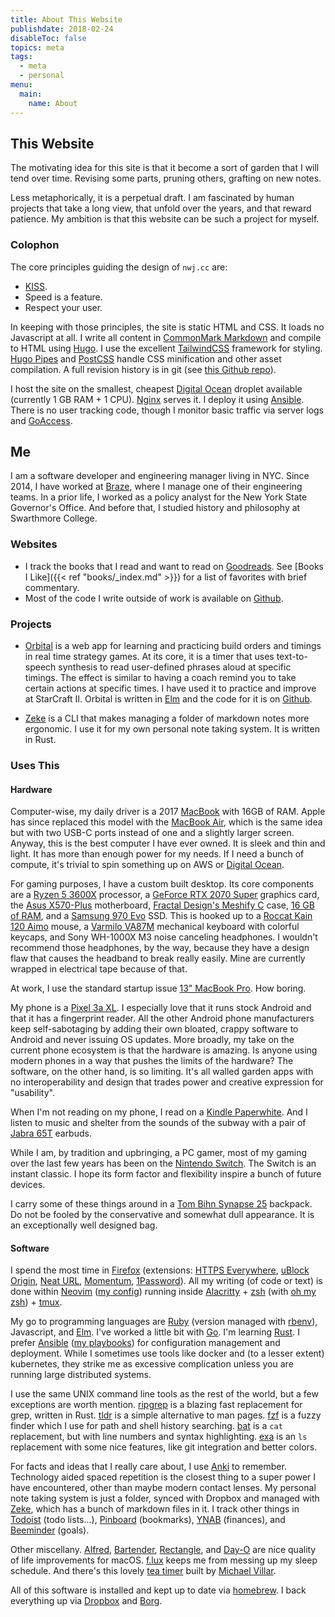 ```yaml
---
title: About This Website
publishdate: 2018-02-24
disableToc: false
topics: meta
tags:
  - meta
  - personal
menu:
  main:
    name: About
---
```


## This Website

The motivating idea for this site is that it become a sort of garden that I will tend over time. Revising some parts, pruning others, grafting on new notes.

Less metaphorically, it is a perpetual draft. I am fascinated by human projects that take a long view, that unfold over the years, and that reward patience. My ambition is that this website can be such a project for myself.

### Colophon

The core principles guiding the design of `nwj.cc` are:

- [KISS](https://en.wikipedia.org/wiki/KISS_principle).
- Speed is a feature.
- Respect your user.

In keeping with those principles, the site is static HTML and CSS. It loads no Javascript at all. I write all content in [CommonMark Markdown](https://commonmark.org/) and compile to HTML using [Hugo](https://gohugo.io/). I use the excellent [TailwindCSS](https://tailwindcss.com/) framework for styling. [Hugo Pipes](https://gohugo.io/hugo-pipes/) and [PostCSS](https://postcss.org/) handle CSS minification and other asset compilation. A full revision history is in git (see [this Github repo](https://github.com/nwj/nwj.cc)).

I host the site on the smallest, cheapest [Digital Ocean](https://m.do.co/c/0d70b95f8087) droplet available (currently 1 GB RAM + 1 CPU). [Nginx](https://en.wikipedia.org/wiki/Nginx) serves it. I deploy it using [Ansible](https://github.com/nwj/ansible/blob/master/playbooks/blog.yml). There is no user tracking code, though I monitor basic traffic via server logs and [GoAccess](https://goaccess.io/).

## Me

I am a software developer and engineering manager living in NYC. Since 2014, I have worked at [Braze](https://www.braze.com), where I manage one of their engineering teams. In a prior life, I worked as a policy analyst for the New York State Governor's Office. And before that, I studied history and philosophy at Swarthmore College.

### Websites

- I track the books that I read and want to read on [Goodreads](https://www.goodreads.com/nwj_). See [Books I Like]({{< ref "books/_index.md" >}}) for a list of favorites with brief commentary.
- Most of the code I write outside of work is available on [Github](https://github.com/nwj).

### Projects

- [Orbital](https://orbital.build) is a web app for learning and practicing build orders and timings in real time strategy games. At its core, it is a timer that uses text-to-speech synthesis to read user-defined phrases aloud at specific timings. The effect is similar to having a coach remind you to take certain actions at specific times. I have used it to practice and improve at StarCraft II. Orbital is written in [Elm](https://elm-lang.org/) and the code for it is on [Github](https://github.com/nwj/orbital).

- [Zeke](https://github.com/nwj/zeke) is a CLI that makes managing a folder of markdown notes more ergonomic. I use it for my own personal note taking system. It is written in Rust.

### Uses This

#### Hardware

Computer-wise, my daily driver is a 2017 [MacBook](https://en.m.wikipedia.org/wiki/MacBook_(2015%E2%80%932019)) with 16GB of RAM. Apple has since replaced this model with the [MacBook Air](https://www.apple.com/macbook-air/), which is the same idea but with two USB-C ports instead of one and a slightly larger screen. Anyway, this is the best computer I have ever owned. It is sleek and thin and light. It has more than enough power for my needs. If I need a bunch of compute, it's trivial to spin something up on AWS or [Digital Ocean](https://m.do.co/c/0d70b95f8087).

For gaming purposes, I have a custom built desktop. Its core components are a [Ryzen 5 3600X](https://pcpartpicker.com/product/3WYLrH/amd-ryzen-5-3600x-38-thz-6-core-processor-100-100000022box) processor, a [GeForce RTX 2070 Super](https://pcpartpicker.com/product/88drxr/evga-geforce-rtx-2070-super-8-gb-black-gaming-video-card-08g-p4-3071-kr) graphics card, the [Asus X570-Plus](https://pcpartpicker.com/product/dmGnTW/asus-tuf-gaming-x570-plus-wi-fi-atx-am4-motherboard-tuf-gaming-x570-plus-wi-fi) motherboard, [Fractal Design's Meshify C](https://pcpartpicker.com/product/BBrmP6/fractal-design-meshify-c-white-tg-atx-mid-tower-case-fd-ca-mesh-c-wt-tgc) case, [16 GB of RAM](https://pcpartpicker.com/product/jBZzK8/gskill-ripjaws-v-16-gb-2-x-8-gb-ddr4-3600-memory-f4-3600c16d-16gvkc), and a [Samsung 970 Evo](https://pcpartpicker.com/product/JLdxFT/samsung-970-evo-10tb-m2-2280-solid-state-drive-mz-v7e1t0baw) SSD. This is hooked up to a [Roccat Kain 120 Aimo](https://en.roccat.org/Mice/Kain-120-AIMO) mouse, a [Varmilo VA87M](https://mechanicalkeyboards.com/shop/index.php?l=product_detail&p=3506) mechanical keyboard with colorful keycaps, and Sony WH-1000X M3 noise canceling headphones. I wouldn't recommend those headphones, by the way, because they have a design flaw that causes the headband to break really easily. Mine are currently wrapped in electrical tape because of that.

At work, I use the standard startup issue [13" MacBook Pro](https://www.apple.com/macbook-pro-13/). How boring.

My phone is a [Pixel 3a XL](https://store.google.com/product/pixel_3a). I especially love that it runs stock Android and that it has a fingerprint reader. All the other Android phone manufacturers keep self-sabotaging by adding their own bloated, crappy software to Android and never issuing OS updates. More broadly, my take on the current phone ecosystem is that the hardware is amazing. Is anyone using modern phones in a way that pushes the limits of the hardware? The software, on the other hand, is so limiting. It's all walled garden apps with no interoperability and design that trades power and creative expression for "usability".

When I'm not reading on my phone, I read on a [Kindle Paperwhite](https://www.amazon.com/Kindle-Paperwhite-Waterproof-Storage-Special/dp/B075MWNNJG?th=1). And I listen to music and shelter from the sounds of the subway with a pair of [Jabra 65T](https://www.amazon.com/Jabra-Enabled-Wireless-Earbuds-Charging/dp/B077ZGRVRX) earbuds.

While I am, by tradition and upbringing, a PC gamer, most of my gaming over the last few years has been on the [Nintendo Switch](https://www.nintendo.com/switch/). The Switch is an instant classic. I hope its form factor and flexibility inspire a bunch of future devices.

I carry some of these things around in a [Tom Bihn Synapse 25](https://www.tombihn.com/products/synapse-25) backpack. Do not be fooled by the conservative and somewhat dull appearance. It is an exceptionally well designed bag.

#### Software

I spend the most time in [Firefox](https://www.mozilla.org/en-US/firefox/new/) (extensions: [HTTPS Everywhere](https://www.eff.org/https-everywhere), [uBlock Origin](https://github.com/gorhill/uBlock/), [Neat URL](https://addons.mozilla.org/en-US/firefox/addon/neat-url/), [Momentum](https://momentumdash.com/), [1Password](https://1password.com/)). All my writing (of code or text) is done within [Neovim](https://neovim.io/) ([my config](https://github.com/nwj/dotfiles/tree/master/neovim)) running inside [Alacritty](https://github.com/jwilm/alacritty) + [zsh](https://www.zsh.org/) (with [oh my zsh](https://ohmyz.sh/)) + [tmux](https://github.com/tmux/tmux/wiki).

My go to programming languages are [Ruby](https://www.ruby-lang.org/en/) (version managed with [rbenv](https://github.com/rbenv/rbenv)), Javascript, and [Elm](https://elm-lang.org/). I've worked a little bit with [Go](https://golang.org/). I'm learning [Rust](https://www.rust-lang.org/). I prefer [Ansible](https://www.ansible.com/) ([my playbooks](https://github.com/nwj/ansible/)) for configuration management and deployment. While I sometimes use tools like docker and (to a lesser extent) kubernetes, they strike me as excessive complication unless you are running large distributed systems.

I use the same UNIX command line tools as the rest of the world, but a few exceptions are worth mention. [ripgrep](https://github.com/BurntSushi/ripgrep) is a blazing fast replacement for grep, written in Rust. [tldr](https://tldr.sh/) is a simple alternative to man pages. [fzf](https://github.com/junegunn/fzf) is a fuzzy finder which I use for path and shell history searching. [bat](https://github.com/sharkdp/bat) is a `cat` replacement, but with line numbers and syntax highlighting. [exa](https://github.com/ogham/exa) is an `ls` replacement with some nice features, like git integration and better colors.

For facts and ideas that I really care about, I use [Anki](https://apps.ankiweb.net/) to remember. Technology aided spaced repetition is the closest thing to a super power I have encountered, other than maybe modern contact lenses. My personal note taking system is just a folder, synced with Dropbox and managed with [Zeke](https://github.com/nwj/zeke), which has a bunch of markdown files in it. I track other things in [Todoist](https://todoist.com/) (todo lists...), [Pinboard](https://pinboard.in/) (bookmarks), [YNAB](https://ynab.com/referral/?ref=Ip-urraU8zuXWtxi&utm_source=customer_referral) (finances), and [Beeminder](https://www.beeminder.com/home) (goals).

Other miscellany. [Alfred](https://www.alfredapp.com/), [Bartender](https://www.macbartender.com/), [Rectangle](https://github.com/rxhanson/Rectangle), and [Day-O](https://shauninman.com/archive/2016/10/20/day_o_2_mac_menu_bar_clock) are nice quality of life improvements for macOS. [f.lux](https://justgetflux.com/) keeps me from messing up my sleep schedule. And there's this lovely [tea timer](https://github.com/michaelvillar/timer-app) built by [Michael Villar](http://www.michaelvillar.com/).

All of this software is installed and kept up to date via [homebrew](https://brew.sh/). I back everything up via [Dropbox](https://db.tt/xXWHrTaD) and [Borg](https://borgbackup.readthedocs.io/en/stable/).
